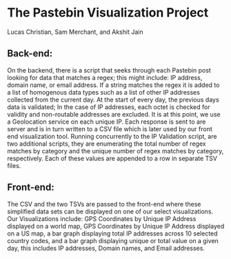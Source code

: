 # The Pastebin Visualization Project

Lucas Christian, Sam Merchant, and Akshit Jain

## Back-end:

On the backend, there is a script that seeks through each Pastebin post looking for data that matches a regex; this might include: IP address, domain name, or email address. If a string matches the regex it is added to a list of homogenous data types such as a list of other IP addresses collected from the current day. At the start of every day, the previous days data is validated; In the case of IP addresses, each octet is checked for validity and non-routable addresses are excluded. It is at this point, we use a Geolocation service on each unique IP. Each response is sent to are server and is in turn written to a CSV file which is later used by our front end visualization tool. Running concurrently to the IP Validation script, are two additional scripts, they are enumerating the total number of regex matches by category and the unique number of regex matches by category, respectively. Each of these values are appended to a row in separate TSV files.

## Front-end:

The CSV and the two TSVs are passed to the front-end where these simplified data sets can be displayed on one of our select visualizations. Our Visualizations include: GPS Coordinates by Unique IP Address displayed on a world map, GPS Coordinates by Unique IP Address displayed on a US map,  a bar graph displaying total IP addresses across 10 selected country codes, and a bar graph displaying unique or total value on a given day, this includes IP addresses, Domain names, and Email addresses.


